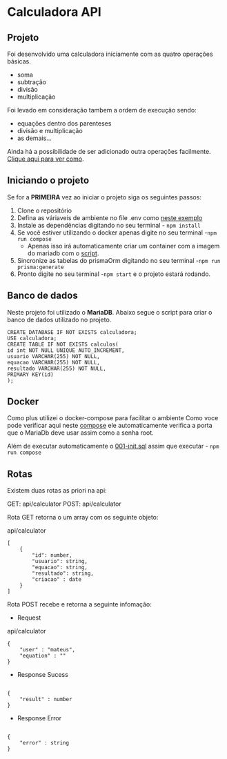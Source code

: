 # Calculadora API

## Projeto

Foi desenvolvido uma calculadora iniciamente com as quatro operações básicas.

* soma
* subtração
* divisão
* multiplicação

Foi levado em consideração tambem a ordem de execução sendo:
* equações dentro dos parenteses 
* divisão e multiplicação
* as demais...


Ainda há a possibilidade de ser adicionado outra operações facilmente. [Clique aqui para ver como](documents/feat-operatios.md).

## Iniciando o projeto

Se for a **PRIMEIRA** vez ao iniciar o projeto siga os seguintes passos:

1. Clone o repositório
2. Defina as váriaveis de ambiente no file .env como [neste exemplo](.env.example)
3. Instale as dependências digitando no seu terminal - ```npm install```
4. Se você estiver utilizando o docker apenas digite no seu terminal -```npm run compose```
    * Apenas isso irá automaticamente criar um container com a imagem do mariadb com o [script](sql/001-init.sql).
5. Sincronize as tabelas do prismaOrm digitando no seu terminal -```npm run prisma:generate```
6. Pronto digite no seu terminal -```npm start``` e o projeto estará rodando.


## Banco de dados

Neste projeto foi utilizado o **MariaDB**. Abaixo segue o script para criar o banco de dados utilizado no projeto.
```
CREATE DATABASE IF NOT EXISTS calculadora;
USE calculadora;
CREATE TABLE IF NOT EXISTS calculos(
id int NOT NULL UNIQUE AUTO_INCREMENT,
usuario VARCHAR(255) NOT NULL,
equacao VARCHAR(255) NOT NULL,
resultado VARCHAR(255) NOT NULL,
PRIMARY KEY(id)
);
```

## Docker 
Como plus utilizei o docker-compose para facilitar o ambiente
Como voce pode verificar aqui neste [compose](docker-compose.yml) ele automaticamente verifica a porta que o MariaDb deve usar assim como a senha root. 

Além de executar automaticamente o [001-init.sql](sql/001-init.sql) assim que executar - ```npm run compose```

## Rotas

Existem duas rotas as priori na api:

GET: api/calculator
POST: api/calculator

Rota GET retorna o um array com os seguinte objeto:

api/calculator
~~~
[
    {
		"id": number,
		"usuario": string,
		"equacao": string,
		"resultado": string,
		"criacao" : date
	}
]
~~~

Rota POST recebe e retorna a seguinte infomação:
* Request

api/calculator
~~~
{
	"user" : "mateus",
	"equation" : ""
}
~~~
* Response Sucess
~~~

{
    "result" : number
}
~~~
* Response Error
~~~

{
    "error" : string
}
~~~